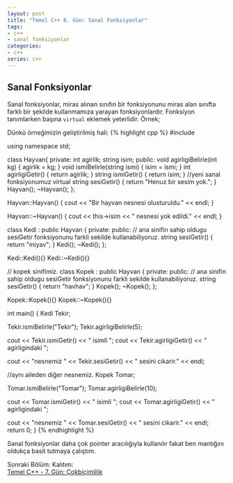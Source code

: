 ```yaml
---
layout: post
title: "Temel C++ 6. Gün: Sanal Fonksiyonlar"
tags:
- c++
- sanal fonksiyonlar
categories:
- c++
series: c++
---
```


Sanal Fonksiyonlar
------------------
Sanal fonksiyonlar, miras alınan sınıfın bir fonksiyonunu miras alan sınıfta farklı bir şekilde kullanmamıza yarayan fonksiyonlardır. Fonksiyon tanımlarken başına `virtual` eklemek yeterlidir. Örnek;  

Dünkü örneğimizin geliştirilmiş hali:
{% highlight cpp %}
#include <iostream>

using namespace std;

class Hayvan{
   private:
      int agirlik;
      string isim;
   public:
      void agirligiBelirle(int kg)
      {
         agirlik = kg;
      }
      void ismiBelirle(string ismi)
      {
         isim = ismi;
      }
      int agirligiGetir()
      {
         return agirlik;
      }
      string ismiGetir()
      {
         return isim;
      }
      //yeni sanal fonksiyonumuz
      virtual string sesiGetir()
      {
         return "Henuz bir sesim yok.";
      }
      Hayvan();
      ~Hayvan();
};

Hayvan::Hayvan()
{
   cout << "Bir hayvan nesnesi olusturuldu." << endl;
}

Hayvan::~Hayvan()
{
   cout << this->isim << " nesnesi yok edildi." << endl;
}

class Kedi : public Hayvan
{
   private:
   public:
      // ana sinifin sahip oldugu sesiGetir fonksiyonunu farkli sekilde kullanabiliyoruz.
      string sesiGetir()
      {
         return "miyav";
      }
      Kedi();
      ~Kedi();
};

Kedi::Kedi(){}
Kedi::~Kedi(){}

// kopek sinifimiz.
class Kopek : public Hayvan
{
   private:
   public:
      // ana sinifin sahip oldugu sesiGetir fonksiyonunu farkli sekilde kullanabiliyoruz.
      string sesiGetir()
      {
         return "havhav";
      }
      Kopek();
      ~Kopek();
};

Kopek::Kopek(){}
Kopek::~Kopek(){}

int main()
{
   Kedi Tekir;

   Tekir.ismiBelirle("Tekir");
   Tekir.agirligiBelirle(5);

   cout << Tekir.ismiGetir() << " isimli ";
   cout << Tekir.agirligiGetir() << " agirligindaki ";

   cout << "nesnemiz " << Tekir.sesiGetir() << " sesini cikarir." << endl;

   //aynı aileden diğer nesnemiz.
   Kopek Tomar;

   Tomar.ismiBelirle("Tomar");
   Tomar.agirligiBelirle(10);

   cout << Tomar.ismiGetir() << " isimli ";
   cout << Tomar.agirligiGetir() << " agirligindaki ";

   cout << "nesnemiz " << Tomar.sesiGetir() << " sesini cikarir." << endl;
   return 0;
}
{% endhighlight %}

Sanal fonksiyonlar daha çok pointer aracılığıyla kullanılır fakat ben mantığını oldukça basit tutmaya çalıştım.  

Sonraki Bölüm: Kalıtım:  
[Temel C++ - 7. Gün: Çokbiçimlilik][1]

[1]: /temel-cpp-yedinci-gun-cokbicimlilik/
